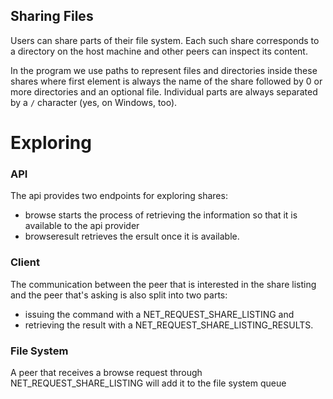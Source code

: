 Sharing Files
-------------

Users can share parts of their file system. Each such share
corresponds to a directory on the host machine and other peers
can inspect its content.

In the program we use paths to represent files and directories inside
these shares where first element is always the name of the share
followed by 0 or more directories and an optional file. Individual
parts are always separated by a `/` character (yes, on Windows, too).

Exploring
=========

### API

The api provides two endpoints for exploring shares:
- browse starts the process of retrieving the information so that it is
available to the api provider
- browseresult retrieves the ersult once it is available.

### Client

The communication between the peer that is interested in the share listing
and the peer that's asking is also split into two parts:
- issuing the command with a NET_REQUEST_SHARE_LISTING and
- retrieving the result with a NET_REQUEST_SHARE_LISTING_RESULTS.

### File System

A peer that receives a browse request through NET_REQUEST_SHARE_LISTING
will add it to the file system queue
